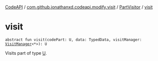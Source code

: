 [CodeAPI](../../index.md) / [com.github.jonathanxd.codeapi.modify.visit](../index.md) / [PartVisitor](index.md) / [visit](.)

# visit

`abstract fun visit(codePart: U, data: TypedData, visitManager: `[`VisitManager`](../-visit-manager/index.md)`<*>): U`

Visits part of type [U](#).

